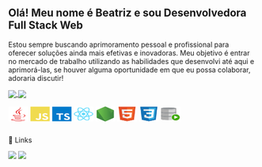 ## Olá! Meu nome é Beatriz e sou Desenvolvedora Full Stack Web
Estou sempre buscando aprimoramento pessoal e profissional para oferecer soluções ainda mais efetivas e inovadoras. Meu objetivo é entrar no mercado de trabalho utilizando as habilidades
 que desenvolvi até aqui e aprimorá-las, se houver alguma oportunidade em que eu possa colaborar, adoraria discutir!


 <a href="https://github.com/beasb">
  <img height=200 align="center" src="https://github-readme-stats.vercel.app/api?username=beasb&theme=aura"" />
</a>
<a href="https://github.com/beasb">
  <img height=200 align="center" src="https://github-readme-stats.vercel.app/api/top-langs?username=beasb&layout=compact&langs_count=8&card_width=320&theme=aura" />
</a>

<div>
 <div style="display: inline_block"><br>
   <img align="center" alt="Java" height="30" width="40" src="https://raw.githubusercontent.com/devicons/devicon/master/icons/java/java-plain.svg">
  <img align="center" alt="Js" height="30" width="40" src="https://raw.githubusercontent.com/devicons/devicon/master/icons/javascript/javascript-plain.svg">
  <img align="center" alt="Ts" height="30" width="40" src="https://raw.githubusercontent.com/devicons/devicon/master/icons/typescript/typescript-plain.svg">
  <img align="center" alt="React" height="30" width="40" src="https://raw.githubusercontent.com/devicons/devicon/master/icons/react/react-original.svg">
  <img align="center" alt="Node" height="30" width="40" src="https://github.com/devicons/devicon/blob/master/icons/nodejs/nodejs-original.svg">
  <img align="center" alt="HTML" height="30" width="40" src="https://raw.githubusercontent.com/devicons/devicon/master/icons/html5/html5-original.svg">
  <img align="center" alt="CSS" height="30" width="40" src="https://raw.githubusercontent.com/devicons/devicon/master/icons/css3/css3-original.svg">
  <img align="center" alt="SQL" height="30" width="40" src="https://github.com/devicons/devicon/blob/master/icons/sqldeveloper/sqldeveloper-original.svg">

</div>

 
##
<div> 

  🔗 Links

  <a href="https://www.linkedin.com/in/beatriz-s-borges-34305a307" target="_blank"><img src="https://img.shields.io/badge/-LinkedIn-%230077B5?style=for-the-badge&logo=linkedin&logoColor=white" target="_blank"></a> 
  <a href = "mailto:bia4sb4@gmail.com"><img src="https://img.shields.io/badge/-Gmail-%23333?style=for-the-badge&logo=gmail&logoColor=white" target="_blank"></a>
</div>
